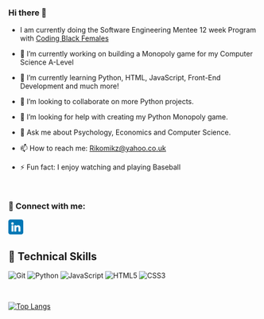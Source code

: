### Hi there 👋

- I am currently doing the Software Engineering Mentee 12 week Program with [Coding Black Females](https://codingblackfemales.com/)

- 🔭 I’m currently working on building a Monopoly game for my Computer Science A-Level
- 🌱 I’m currently learning Python, HTML, JavaScript, Front-End Development and much more!
- 👯 I’m looking to collaborate on more Python projects.
- 🤔 I’m looking for help with creating my Python Monopoly game.
- 💬 Ask me about Psychology, Economics and Computer Science.
- 📫 How to reach me: Rikomikz@yahoo.co.uk
- ⚡ Fun fact: I enjoy watching and playing Baseball

<br>

### 🤝 Connect with me:
<a href="https://www.linkedin.com/in/mikun-oludairo-04a4321ba/">
<img src="Images/linkedin.png" alt="alternate text"
width="30px" height="height">
</a> 

<br>

## 💼 Technical Skills 
![Git](https://img.shields.io/badge/git-%23F05033.svg?style=for-the-badge&logo=git&logoColor=white) ![Python](https://img.shields.io/badge/python-3670A0?style=for-the-badge&logo=python&logoColor=ffdd54) ![JavaScript](https://img.shields.io/badge/javascript-%23323330.svg?style=for-the-badge&logo=javascript&logoColor=%23F7DF1E) ![HTML5](https://img.shields.io/badge/html5-%23E34F26.svg?style=for-the-badge&logo=html5&logoColor=white)
![CSS3](https://img.shields.io/badge/css3-%231572B6.svg?style=for-the-badge&logo=css3&logoColor=white)

<br>

[![Top Langs](https://github-readme-stats.vercel.app/api/top-langs/?username=Mkayy8&layout=compact)](https://github.com/Mkayy8)
